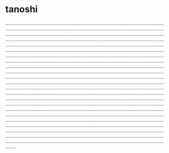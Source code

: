 # tanoshi

............................................................................................................................................................................................................................................................................................................................................................................................................................................................................................................................................................................................................................................................................................................................................................................................................................................................................................................................................................................................................................................................................................................................................................................................................................................................................................................................................................................................................................................................................................................................................................................................................................................................................................................................................................................................................................................................................................................................................................................................................................................................................................................................................................................................................................................................................................................................................................................................................................................................................................................................................................................................................................................................................................................................................................................................................................................................................................................................................................................
